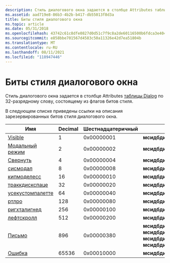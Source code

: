 ```yaml
---
description: Стиль диалогового окна задается в столбце Attributes таблицы Dialog по 32-разрядному слову, состоящему из флагов битов стиля.
ms.assetid: aad719e8-86b3-4b2b-b417-db55013f8d3a
title: Биты стиля диалогового окна
ms.topic: article
ms.date: 05/31/2018
ms.openlocfilehash: 43742c61c8dfe0827d0d51c7f9c8a2de60116500b6fdca3e404a08e120ac4348
ms.sourcegitcommit: e858bbe701567d4583c50a11326e42d7ea51804b
ms.translationtype: MT
ms.contentlocale: ru-RU
ms.lasthandoff: 08/11/2021
ms.locfileid: "118947446"
---
```

# <a name="dialog-style-bits"></a>Биты стиля диалогового окна

Стиль диалогового окна задается в столбце Attributes [таблицы Dialog](dialog-table.md) по 32-разрядному слову, состоящему из флагов битов стиля.

В следующем списке приведены ссылки на описания зарезервированных битов стиля диалогового окна.



| Имя                                                      | Decimal | Шестнадцатеричный | Константа                                                                                                                                       |
|-----------------------------------------------------------|---------|-------------|------------------------------------------------------------------------------------------------------------------------------------------------|
| [Visible](visible-dialog-style-bit.md)                   | 1       | 0x00000001  | **мсидбдиалогаттрибутесвисибле**                                                                                                               |
| [Модальный режим](modal-dialog-style-bit.md)                       | 2       | 0x00000002  | **мсидбдиалогаттрибутесмодал**                                                                                                                 |
| [Свернуть](minimize-dialog-style-bit.md)                 | 4       | 0x00000004  | **мсидбдиалогаттрибутесминимизе**                                                                                                              |
| [сисмодал](sysmodal-dialog-style-bit.md)                 | 8       | 0x00000008  | **мсидбдиалогаттрибутессисмодал**                                                                                                              |
| [кипмоделесс](keepmodeless-dialog-style-bit.md)         | 16      | 0x00000010  | **мсидбдиалогаттрибутескипмоделесс**                                                                                                          |
| [траккдискспаце](trackdiskspace-dialog-style-bit.md)     | 32      | 0x00000020  | **мсидбдиалогаттрибутестраккдискспаце**                                                                                                        |
| [усекустомпалетте](usecustompalette-dialog-style-bit.md) | 64      | 0x00000040  | **мсидбдиалогаттрибутесусекустомпалетте**                                                                                                      |
| [ртлро](rtlro-dialog-style-bit.md)                       | 128     | 0x00000080  | **мсидбдиалогаттрибутесртлро**                                                                                                                 |
| [ригхталигнед](rightaligned-dialog-style-bit.md)         | 256     | 0x00000100  | **мсидбдиалогаттрибутесригхталигнед**                                                                                                          |
| [лефтскролл](leftscroll-dialog-style-bit.md)             | 512     | 0x00000200  | **мсидбдиалогаттрибутеслефтскролл**                                                                                                            |
| [Письмо](bidi-dialog-style-bit.md)                         | 896     | 0x00000380  | **мсидбдиалогаттрибутесбиди**  =  **мсидбдиалогаттрибутесртлро** \| **мсидбдиалогаттрибутесригхталигнед** \| **мсидбдиалогаттрибутеслефтскролл** |
| [Ошибка](error-dialog-style-bit.md)                       | 65536   | 0x00010000  | **мсидбдиалогаттрибутесеррор**                                                                                                                 |



 

 

 



